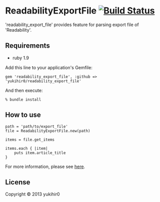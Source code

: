 # ReadabilityExportFile [![Build Status](https://travis-ci.org/yukihir0/readability_export_file.png?branch=master)](https://travis-ci.org/yukihir0/readability_export_file)

'readability_export_file' provides feature for parsing export file of 'Readability'.

## Requirements

- ruby 1.9

Add this line to your application's Gemfile:

```
gem 'readability_export_file', :github => 'yukihir0/readability_export_file'
```

And then execute:

```
% bundle install
```

## How to use

```
path = 'path/to/export_file'
file = ReadabilityExportFile.new(path)

items = file.get_items

items.each { |item|
    puts item.article_title
}
```

For more information, please see [here](https://github.com/yukihir0/readability_export_file/blob/master/sample/main.rb).

## License

Copyright &copy; 2013 yukihir0
